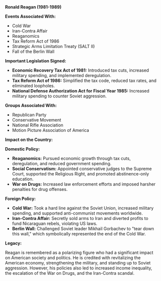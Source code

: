 **Ronald Reagan (1981-1989)**

**Events Associated With:**

* Cold War
* Iran-Contra Affair
* Reaganomics
* Tax Reform Act of 1986
* Strategic Arms Limitation Treaty (SALT II)
* Fall of the Berlin Wall

**Important Legislation Signed:**

* **Economic Recovery Tax Act of 1981:** Introduced tax cuts, increased military spending, and implemented deregulation.
* **Tax Reform Act of 1986:** Simplified the tax code, reduced tax rates, and eliminated loopholes.
* **National Defense Authorization Act for Fiscal Year 1985:** Increased military spending to counter Soviet aggression.

**Groups Associated With:**

* Republican Party
* Conservative Movement
* National Rifle Association
* Motion Picture Association of America

**Impact on the Country:**

**Domestic Policy:**

* **Reaganomics:** Pursued economic growth through tax cuts, deregulation, and reduced government spending.
* **Social Conservatism:** Appointed conservative judges to the Supreme Court, supported the Religious Right, and promoted abstinence-only education.
* **War on Drugs:** Increased law enforcement efforts and imposed harsher penalties for drug offenses.

**Foreign Policy:**

* **Cold War:** Took a hard line against the Soviet Union, increased military spending, and supported anti-communist movements worldwide.
* **Iran-Contra Affair:** Secretly sold arms to Iran and diverted profits to fund Nicaraguan rebels, violating US laws.
* **Berlin Wall:** Challenged Soviet leader Mikhail Gorbachev to "tear down this wall," which symbolically represented the end of the Cold War.

**Legacy:**

Reagan is remembered as a polarizing figure who had a significant impact on American society and politics. He is credited with revitalizing the American economy, strengthening the military, and standing up to Soviet aggression. However, his policies also led to increased income inequality, the escalation of the War on Drugs, and the Iran-Contra scandal.